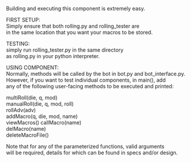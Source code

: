 Building and executing this component is extremely easy.

FIRST SETUP:   
Simply ensure that both rolling.py and rolling_tester are   
in the same location that you want your macros to be stored.   

TESTING:   
simply run rolling_tester.py in the same directory   
as rolling.py in your python interpreter.   

USING COMPONENT:   
Normally, methods will be called by the bot in bot.py and bot_interface.py.    
However, if you want to test individual components, in main(), add    
any of the following user-facing methods to be executed and printed:    

multiRoll(die, q, mod)  
manualRoll(die, q, mod, roll)   
rollAdv(adv)  
addMacro(q, die, mod, name)  
viewMacros() 
callMacro(name)    
delMacro(name)   
deleteMacroFile()   

Note that for any of the parameterized functions, valid arguments   
will be required, details for which can be found in specs and/or design.
